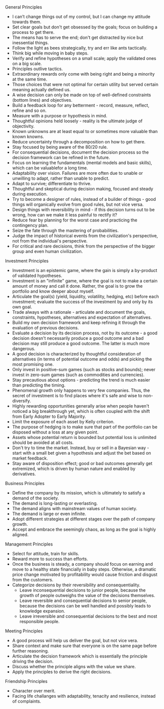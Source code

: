 General Principles
- I can’t change things out of my control, but I can change my attitude towards them.
- Set clear goals but don't get obsessed by the goals; focus on building a process to get there.
- The means has to serve the end; don't get distracted by nice but inessential things.
- Follow the light as bees strategically, try and err like ants tactically.
- Think big while moving in baby steps.
- Verify and refine hypotheses on a small scale; apply the validated ones on a big scale.
- Principles outlive tactics.
- Extraordinary rewards only come with being right and being a minority at the same time.
- Those choices that were not optimal for certain utility but served certain meaning actually defined us.
- A wise decision can only be made on top of well-defined constraints (bottom lines) and objectives.
- Build a feedback loop for any betterment - record, measure, reflect, refine and so on.
- Measure with a purpose or hypothesis in mind.
- Thoughtful opinions held loosely - reality is the ultimate judge of objectivity.
- Known unknowns are at least equal to or sometimes more valuable than known knowns.
- Reduce uncertainty through a decomposition on how to get there.
- Stay focused by being aware of the 80/20 rule.
- For consequential decisions, document the decision process so the decision framework can be refined in the future.
- Focus on learning the fundamentals (mental models and basic skills), which can be valuablefor a long time.
- Adaptability over vision. Failures are more often due to unable or unwilling to adapt, rather than unable to predict.
- Adapt to survive; differentiate to thrive.
- Thoughtful and skeptical during decision making, focused and steady during execution.
- Try to become a designer of rules, instead of a builder of things - good things will organically evolve from good rules, but not vice versa.
- Design things with reversibility in mind - if this decision turns out to be wrong, how can we make it less painful to rectify it?
- Reduce fear by planning for the worst case and practicing the contingency plan.
- Seize the fate through the mastering of probabilities.
- Judge the impact of historical events from the civilization's perspective, not from the individual's perspective.
- For critical and rare decisions, think from the perspective of the bigger group and even human civilization.

Investment Principles
- Investment is an epistemic game, where the gain is simply a by-product of validated hypotheses.
- Investment is an "infinite" game, where the goal is not to make a certain amount of money and call it done. Rather, the goal is to grow the portfolio and know deeper about myself.
- Articulate the goal(s) (yield, liquidity, volatility, hedging, etc) before each investment; evaluate the success of the investment by and only by its own goal.
- Trade always with a rationale - articulate and document the goals, constraints, hypotheses, alternatives and expectation of alternatives.
- Build my own decision framework and keep refining it through the evaluation of previous decisions.
- Evaluate a decision by its decision process, not by its outcome - a good decision doesn't necessarily produce a good outcome and a bad decision may still produce a good outcome. The latter is much more dangerous.
- A good decision is characterized by thoughtful consideration of alternatives (in terms of potential outcome and odds) and picking the most promising one.
- Only invest in positive-sum games (such as stocks and bounds); never invest in zero-sum games (such as commodities and currencies).
- Stay precautious about options - predicting the trend is much easier than predicting the timing.
- Phenomenal growth only happens to very few companies. Thus, the secret of investment is to find places where it's safe and wise to non-diversify.
- Highly rewarding opportunities generally arise when people haven't noticed a big breakthrough yet, which is often coupled with the shift from Early Adopter to Early Majority.
- Limit the exposure of each asset by Kelly criterion.
- The purpose of hedging is to make sure that part of the portfolio can be disposed without a loss at any given point.
- Assets whose potential return is bounded but potential loss is unlimited should be avoided at all costs.
- Don't try to time the market. Instead, buy or sell in a Bayesian way - start with a small bet given a hypothesis and adjust the bet based on market feedback.
- Stay aware of disposition effect; good or bad outcomes generally get extremized, which is driven by human nature and enabled by derivatives.

Business Principles
- Define the company by its mission, which is ultimately to satisfy a demand of the society.
- The demand is long-lasting or everlasting.
- The demand aligns with mainstream values of human society.
- The demand is large or even infinite.
- Adopt different strategies at different stages over the path of company growth.
- Accept and embrace the seemingly chaos, as long as the goal is highly aligned.

Management Principles
- Select for attitude, train for skills.
- Reward more to success than efforts.
- Once the business is steady, a company should focus on earning and move to a healthy state financially in baby steps. Otherwise, a dramatic price change motivated by profitability would cause friction and disgust from the customers.
- Categorize decisions by their reversibility and consequentiality.
    - Leave inconsequential decisions to junior people, because the growth of people outweighs the value of the decisions themselves.
    - Leave reversible and consequential decisions to senior people, because the decisions can be well handled and possibly leads to knowledge expansion.
    - Leave irreversible and consequential decisions to the best and most responsible people.

Meeting Principles
- A good process will help us deliver the goal, but not vice vera.
- Share context and make sure that everyone is on the same page before further reasoning.
- Articulate the decision framework which is essentially the principle driving the decision.
- Discuss whether the principle aligns with the value we share.
- Apply the principles to derive the right decisions.

Friendship Principles
- Character over merit.
- Facing life challanges with adaptability, tenacity and resilience, instead of complaints.